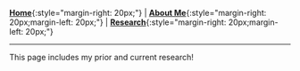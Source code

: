 [**Home**](http://michaelainsworth.me/){:style="margin-right: 20px;"}
|
[**About Me**](http://michaelainsworth.me/aboutMe/){:style="margin-right: 20px;margin-left: 20px;"}
|
[**Research**](http://michaelainsworth.me/research/){:style="margin-right: 20px;margin-left: 20px;"}

___

This page includes my prior and current research!

